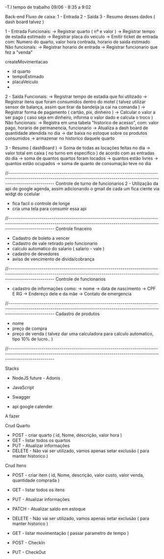 -T.I 
tempo de trabalho
09/06 - 8:35 a 9:02


Back-end
Fluxo de caixa:
1 - Entrada
2 - Saída
3 - Resumo desses dados ( dash board talvez )

1 - Entrada
Funcionais:
-> Registrar quarto ( nº e valor )
-> Registrar tempo de estadia estimado
-> Registrar placa do veiculo
-> Emitir ticket de entrada com: Numero do quarto, valor hora contrada, horario de saida estimado
Não funcionais:
-> Registrar horario de entrada
-> Registrar funcionario que fez a "venda"

createMovimentacao
- id quarto
- tempoEstimado
- placaVeiculo
-

2 - Saída
Funcionais:
-> Registrar tempo de estadia que foi utilizado
-> Registrar itens que foram consumidos dentro do motel ( talvez utilizar sensor de balança, assim que tirar da bandeija ja cai na comanda )
-> Registrar forma de pagamento ( cartão, pix, dinheiro )
-> Calcular o valor a ser pago ( caso seja em dinheiro, informa o valor dado e calcula o troco )
Não funcionais:
-> Registra em uma tabela "historico de acesso", com: valor pago, horario de permanencia, funcionario
-> Atualiza a dash board de quantidade atendida no dia 
-> dar baixa no estoque sobre os produtos consumidos
-> armazenar no historico daquele quarto

3 - Resumo ( dashBoard )
-> Soma de todas as locações feitas no dia
-> valor total em caixa ( no turno em especifico ) de acordo com as entradas do dia
-> soma de quantos quartos foram locados
-> quantos estão livres
-> quantos estão ocupados
-> soma de quanto de consumação teve no dia


//-----------------------------------------------------------------------------------------------------------------------------------------------------------------------------------
Controle de turno de funcionarios 
2 - Utilização da api do google agenda, assim adicionando o gmail de cada um fica ciente via widgt do ccelular
- fica facil o controle de longe
- cria uma tela para consumir essa api 

//-----------------------------------------------------------------------------------------------------------------------------------------------------------------------------------
Controle finaceiro 
- Cadastro de boleto a vencer
- Cadastro de vale retirado pelo funcionario
- calculo automatico do salario ( salario - vale )
- cadastro de devedores
- aviso de vencimento de divida/cobrança

//-----------------------------------------------------------------------------------------------------------------------------------------------------------------------------------
Controle de funcionarios
- cadastro de informações como:
-> nome
-> data de nascimento
-> CPF E RG
-> Endereço dele e da mãe
-> Contato de emergencia

//-----------------------------------------------------------------------------------------------------------------------------------------------------------------------------------
Cadastro de produtos
- nome
- preço de compra
- preço de venda
( talvez dar uma calculadora para calculo automatico, tipo 10% de lucro.. )

//-----------------------------------------------------------------------------------------------------------------------------------------------------------------------------------



Stacks 
- NodeJS
future - Adonis
- JavaScript
- Swagger

- api google calender

A fazer

Crud Quarto
- POST   - criar quarto ( id, Nome, descrição, valor hora )
- GET    - listar todos os quartos
- PUT    - Atualizar informações
- DELETE - Não vai ser utilizado, vamos apenas setar exclusão ( para manter historico )

Crud Itens
- POST   - criar item ( id, Nome, descrição, valor custo, valor venda, quantidade comprada )
- GET    - listar todos os itens
- PUT    - Atualizar informações
- PATCH  - Atualizar saldo em estoque
- DELETE - Não vai ser utilizado, vamos apenas setar exclusão ( para manter historico )



- GET  - listar movimentação ( passar parametro de tempo )
- POST - CheckIn
- PUT  - CheckOut



